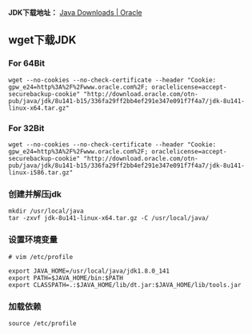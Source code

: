 **JDK下载地址：** [Java Downloads | Oracle](https://www.oracle.com/java/technologies/downloads/#java17)

## wget下载JDK

### For 64Bit

```shell
wget --no-cookies --no-check-certificate --header "Cookie: gpw_e24=http%3A%2F%2Fwww.oracle.com%2F; oraclelicense=accept-securebackup-cookie" "http://download.oracle.com/otn-pub/java/jdk/8u141-b15/336fa29ff2bb4ef291e347e091f7f4a7/jdk-8u141-linux-x64.tar.gz"
```

### For 32Bit

```shell
wget --no-cookies --no-check-certificate --header "Cookie: gpw_e24=http%3A%2F%2Fwww.oracle.com%2F; oraclelicense=accept-securebackup-cookie" "http://download.oracle.com/otn-pub/java/jdk/8u141-b15/336fa29ff2bb4ef291e347e091f7f4a7/jdk-8u141-linux-i586.tar.gz"
```

### 创建并解压jdk

```shell
mkdir /usr/local/java
tar -zxvf jdk-8u141-linux-x64.tar.gz -C /usr/local/java/
```

### 设置环境变量

```shell
# vim /etc/profile

export JAVA_HOME=/usr/local/java/jdk1.8.0_141
export PATH=$JAVA_HOME/bin:$PATH
export CLASSPATH=.:$JAVA_HOME/lib/dt.jar:$JAVA_HOME/lib/tools.jar 
```

### 加载依赖

```shell
source /etc/profile
```
